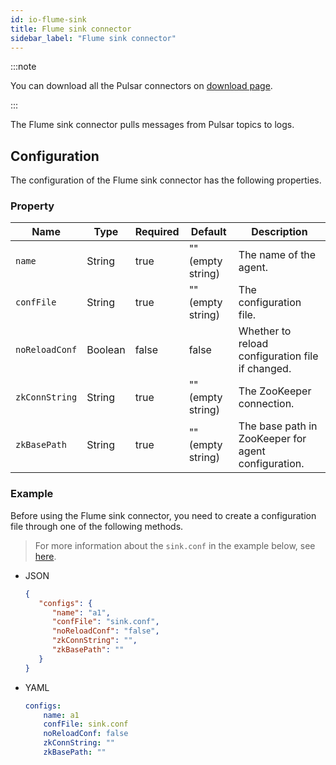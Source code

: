```yaml
---
id: io-flume-sink
title: Flume sink connector
sidebar_label: "Flume sink connector"
---
```


:::note

You can download all the Pulsar connectors on [download page](pathname:///download).

:::

The Flume sink connector pulls messages from Pulsar topics to logs.

## Configuration

The configuration of the Flume sink connector has the following properties.

### Property

| Name | Type|Required | Default | Description
|------|----------|----------|---------|-------------|
`name`|String|true|"" (empty string)|The name of the agent.
`confFile`|String|true|"" (empty string)|The configuration file.
`noReloadConf`|Boolean|false|false|Whether to reload configuration file if changed.
`zkConnString`|String|true|"" (empty string)|The ZooKeeper connection.
`zkBasePath`|String|true|"" (empty string)|The base path in ZooKeeper for agent configuration.

### Example

Before using the Flume sink connector, you need to create a configuration file through one of the following methods.

> For more information about the `sink.conf` in the example below, see [here](https://github.com/apache/pulsar/blob/master/pulsar-io/flume/src/main/resources/flume/sink.conf).

* JSON

  ```json
  {
     "configs": {
        "name": "a1",
        "confFile": "sink.conf",
        "noReloadConf": "false",
        "zkConnString": "",
        "zkBasePath": ""
     }
  }
  ```

* YAML

  ```yaml
  configs:
      name: a1
      confFile: sink.conf
      noReloadConf: false
      zkConnString: ""
      zkBasePath: ""
  ```

